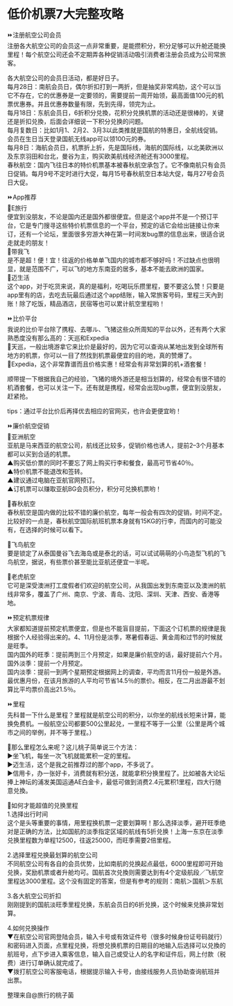 # 低价机票7大完整攻略  
⏩注册航空公司会员  
注册各大航空公司的会员这一点非常重要，是能攒积分，积分足够可以升舱还能换里程！每个航空公司还会不定期弄各种促销活动吸引消费者注册会员成为公司常旅客。  

各大航空公司的会员日活动，都是好日子。  
每月28日：南航会员日，偶尔折扣打到一两折，但是抽奖非常鸡肋，这个可以当它不存在，它的优惠券是一定要领的，需要提前一周开始领，最高面值100元的机票优惠券。并且优惠券数量有限，先到先得，领完为止。  
每月18日：东航会员日，6折积分兑換，花积分兑换机票的活动还是很棒的，关键还是折扣兑換，后面会详细说一下积分兑换的问题。  
每月复数日：比如1月1、2月2、3月3以此类推就是国航的特惠日，全航线促销。会员在生日当天登录国航无线app可以领100元的券。  
每月8日：海航会员日，机票折上折，先是国际线，海航的国际线，以北美欧洲以及东京羽田和台北，曼谷为主，购买欧美航线经济舱还有3000里程。  
春秋航空：国内飞往日本的特价机票基本被春秋航空承包了。它不像南航只有会员日促销。每月9号不定时进行大促，每月15号春秋航空日本站大促，每月27号会员日大促。  

⏩App推荐  
🔸E旅行  
便宜到没朋友，不论是国内还是国外都很便宜。但是这个app并不是一个预订平台，它是专门搜寻这些特价机票信息的一个平台，预定的话它会给出链接让你来订，还有一个论坛，里面很多穷游大神在第一时间发bug票的信息出来，很适合说走就走的朋友！  
🔸带我飞  
是不是超！便！宜！往返的价格单单飞国内的城市都不够好吗！不过缺点也很明显，就是范围不广，可以飞的地方东南亚的居多，基本不能去欧洲的国家。  
🔸迈生活  
这个app，对于吃货来说，真的是福利，吃喝玩乐攒里程，要不要这么赞！只要是app里有的店，去吃去玩最后通过这个app结账，输入常旅客号码，里程三天內到账！除了吃饭，精品酒店，民宿等也可以累计航空里程哟！  

⏩比价平台  
我说的比价平台除了携程、去哪ル、飞猪这些众所周知的平台以外，还有两个大家熟悉度没有那么高的：天巡和Expedia  
🔸天巡，一般出境游拿它来比价是最好的，因为它可以查询从某地出发到全球所有地方的机票，你可以一目了然找到机票最便宜的目的地，真的赞爆了。  
🔸Expedia，这个非常靠谱而且价格实惠！经常会有非常划算的机+酒套餐！  

顺带提一下根据我自己的经验，飞猪的境外游还是相当划算的，经常会有很不错的机酒套餐，也可以关注一下。还有就是携程，经常会出现bug票，便宜到没朋友，赶紧抢。  

tips：通过平台比价后再择优去相应的官网买，也许会更便宜哟！  

⏩廉价航空促销  
🔸亚洲航空  
亚航是马来西亚的航空公司，航线还比较多，促销价格也诱人，提前2–3个月基本都可以买到合适的机票。  
▲购买低价票的同时不要忘了网上购买行李和餐食，最高可节省40％。  
▲特价机票不能退改和签转。  
▲建议通过电脑在亚航官网预订。  
▲订机票可以赚取亚航BG会员积分，积分可兑换机票哟！  

🔸春秋航空  
春秋航空是国内做的比较不错的廉价航空，每年一般会有四次的促销，时间不定。比较好的一点是，春秋航空国际航班机票本身就有15KG的行李，而国内的可能没有，在选择的时候可以看下。  

🔸飞鸟航空  
要是锁定了从泰国曼谷飞去海岛或是泰北的话，可以试试萌萌的小鸟造型飞机的飞鸟航空，据说，有些票价甚至能比亚航还便宜一半呢。  

🔸老虎航空  
它可是深受澳洲打工度假者们欢迎的航空公司，从我国出发到东南亚以及澳洲的航线非常多，覆盖了广州、南京、宁波、青岛、沈阳、深圳、天津、西安、香港等地。  

⏩预定机票规律  
大家都知道提前预定机票便宜，但是也不能盲目提前，下面这个订机票的规律是我根据个人经验得出来的。4、11月份是淡季，寒暑假春运、黄金周和过节的时候就是旺季。  
国内国外的旺季：提前两到三个月预定，如果是廉价航空的话，最好提前六个月。  
国外淡季：提前一个月预定。  
国内淡季：提前一到两个星期预定根据网上的调查，平均而言11月份一般是外游。  
最优惠月份，在该月旅游的人平均可节省14.5％的票价。相反，在二月出游最不划算比平均票价高出21.5％。  

⏩里程  
先科普一下什么是里程？里程就是航空公司的积分，以你坐的航线长短来计算，能换免费机。一般航空公司都要500公里起兑，一里程不等于一公里（公里是两个城市之间的举例，并不等于里程。）  

🔸那么里程怎么来呢？这儿桃子简单说三个方法：  
▶坐飞机，每坐一次飞机就能累积一定的里程。  
▶迈生活，这个是我之前推荐过的那个app，不多说了。  
▶信用卡，办一张好卡，消费就有积分送，就能拿积分换里程了。比如被各大论坛捧上神坛的浦发美国运通AE白金卡，最低可做到消费2.4元累积1里程，四大行随意兑換。  

🔸如何才能超值的兑换里程  
1.选择出行时间  
这个是头等重要的事情，用里程换机票一定要划算啊！那么选择淡季，避开旺季绝对是正确的方法，比如国航的淡季指定区域的航线有5折兑换！上海一东京在淡季兑换里程数为单程12500，往返25000，而旺季需要2倍里程。  

2.选择里程兑换最划算的航空公司  
不同航空公司有各自的会员优势，比如南航的兑换起点最低，6000里程即可开始兑换，奖励机票或者升舱均可。国航首次兑換则需要达到有4个定级航段／飞航空里程达3000里程。这个没有固定的答案，但是有参考的规则：南航＞国航＞东航  

3.各大航空公司折扣  
刚刚提到的国航淡旺季里程兑换，东航会员日的6折兑换，这个时候来兑换非常划算。  

4.如何兑换操作  
▼在航空公司官网登陆会员，输入卡号或有效证件号（很多时候身份证号码就行）和密码进入页面，点里程兑换，将想兑换机票的日期目的地输入后选择可以兑換的航班号，点下步进入乘客信息，输入自己或受让人的名字和证件后，网上付款（税费）进行订单确认就完成了。  
▼拨打航空公司客服电话，根据提示输入卡号，由接线服务人员协助查询航班并出票。  

整理来自@旅行的桃子菌  
<!-- Last processed: 2025-08-11 04:38:03 -->
